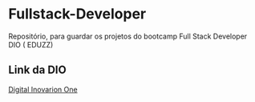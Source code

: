 # Fullstack-Developer
Repositório, para guardar os projetos do bootcamp Full Stack Developer DIO ( EDUZZ) 

## Link da DIO
[Digital Inovarion One](https://www.dio.me/)
